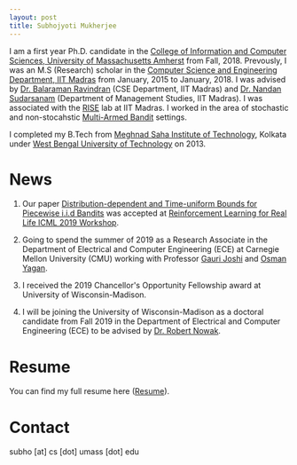 ```yaml
---
layout: post
title: Subhojyoti Mukherjee
---
```

I am a first year Ph.D. candidate in the [College of Information and Computer Sciences, University of Massachusetts Amherst](https://www.cics.umass.edu/) from Fall, 2018. 
   Prevously, I was an M.S (Research) scholar in the [Computer Science and Engineering Department, IIT Madras](https://www.cse.iitm.ac.in/) from January, 2015 to January, 2018. I was advised by [Dr. Balaraman Ravindran](https://www.cse.iitm.ac.in/~ravi/) (CSE Department, IIT Madras) and [Dr. Nandan Sudarsanam](https://doms.iitm.ac.in/index.php/nandan-s) (Department of Management Studies, IIT Madras). I was associated with the [RISE](http://rise.cse.iitm.ac.in/rise1/index.html) lab at IIT Madras. I worked in the area of stochastic and non-stocahstic [Multi-Armed Bandit](https://en.wikipedia.org/wiki/Multi-armed_bandit) settings.

   I completed my B.Tech from [Meghnad Saha Institute of Technology](http://www.msit.edu.in/), Kolkata under [West Bengal University of Technology](http://www.wbut.ac.in/) on 2013.
   
# News

1. Our paper [Distribution-dependent and Time-uniform Bounds for Piecewise i.i.d Bandits](https://arxiv.org/abs/1905.13159) was accepted at [Reinforcement Learning for Real Life ICML 2019 Workshop](https://sites.google.com/view/RL4RealLife).

2. Going to spend the summer of 2019 as a Research Associate in the Department of Electrical and Computer Engineering (ECE) at Carnegie Mellon University (CMU) working with Professor [Gauri Joshi](https://www.andrew.cmu.edu/user/gaurij/) and [Osman Yagan](http://www.andrew.cmu.edu/user/oyagan/).

3. I received the 2019 Chancellor's Opportunity Fellowship award at University of Wisconsin-Madison.

4. I will be joining the University of Wisconsin-Madison as a doctoral candidate from Fall 2019 in the Department of Electrical and Computer Engineering (ECE) to be advised by [Dr. Robert Nowak](http://nowak.ece.wisc.edu/).

# Resume

You can find my full resume here ([Resume](/pdf/subho_cv.pdf)).

# Contact 

subho [at] cs [dot] umass [dot] edu
